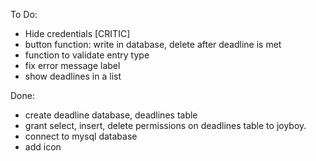 To Do:
- Hide credentials [CRITIC]
- button function: write in database, delete after deadline is met
- function to validate entry type
- fix error message label
- show deadlines in a list

Done:
- create deadline database, deadlines table
- grant select, insert, delete permissions on deadlines table to joyboy.
- connect to mysql database 
- add icon